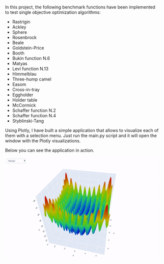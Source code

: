 In this project, the following benchmark functions have been implemented to test single objective optimization algorithms:

- Rastrigin
- Ackley
- Sphere
- Rosenbrock
- Beale
- Goldstein-Price
- Booth
- Bukin function N.6
- Matyas
- Levi function N.13
- Himmelblau
- Three-hump camel
- Easom
- Cross-in-tray
- Eggholder
- Holder table
- McCormick
- Schaffer function N.2
- Schaffer function N.4
- Styblinski-Tang

Using Plotly, I have built a simple application that allows to visualize each of
them with a selection menu. Just run the main.py script and it will open the window 
with the Plotly visualizations. 

Below you can see the application in action.

![](images/optimization_test_functions.gif)



